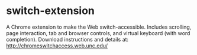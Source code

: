 # switch-extension
A Chrome extension to make the Web switch-accessible. 
Includes scrolling, page interaction, tab and browser controls, and virtual keyboard (with word completion). 
Download instructions and details at: http://chromeswitchaccess.web.unc.edu/

